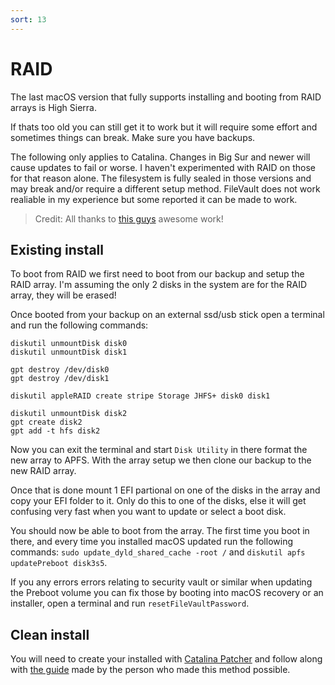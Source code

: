 ```yaml
---
sort: 13
---
```

# RAID
The last macOS version that fully supports installing and booting from RAID arrays is High Sierra.

If thats too old you can still get it to work but it will require some effort and sometimes things can break. Make sure you have backups.

The following only applies to Catalina. Changes in Big Sur and newer will cause updates to fail or worse. I haven't experimented with RAID on those for that reason alone. The filesystem is fully sealed in those versions and may break and/or require a different setup method. FileVault does not work realiable in my experience but some reported it can be made to work.

> Credit: All thanks to [this guys](https://lesniakrafal.com/install-mac-os-catalina-raid-0/) awesome work!

## Existing install

To boot from RAID we first need to boot from our backup and setup the RAID array. I'm assuming the only 2 disks in the system are for the RAID array, they will be erased!

Once booted from your backup on an external ssd/usb stick open a terminal and run the following commands:

```
diskutil unmountDisk disk0
diskutil unmountDisk disk1

gpt destroy /dev/disk0
gpt destroy /dev/disk1

diskutil appleRAID create stripe Storage JHFS+ disk0 disk1

diskutil unmountDisk disk2
gpt create disk2
gpt add -t hfs disk2
```

Now you can exit the terminal and start ```Disk Utility``` in there format the new array to APFS. With the array setup we then clone our backup to the new RAID array.

Once that is done mount 1 EFI partional on one of the disks in the array and copy your EFI folder to it. Only do this to one of the disks, else it will get confusing very fast when you want to update or select a boot disk.

You should now be able to boot from the array. The first time you boot in there, and every time you installed macOS updated run the following commands: ```sudo update_dyld_shared_cache -root /``` and ```diskutil apfs updatePreboot disk3s5```.

If you any errors errors relating to security vault or similar when updating the Preboot volume you can fix those by booting into macOS recovery or an installer, open a terminal and run ```resetFileVaultPassword```. 

## Clean install
You will need to create your installed with [Catalina Patcher](http://dosdude1.com/catalina/) and follow along with [the guide](https://lesniakrafal.com/install-mac-os-catalina-raid-0/) made by the person who made this method possible.

